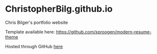 # ChristopherBilg.github.io
Chris Bilger's portfolio website

Template available here: https://github.com/sproogen/modern-resume-theme

Hosted through GitHub [here](https://christopherbilg.github.io)
